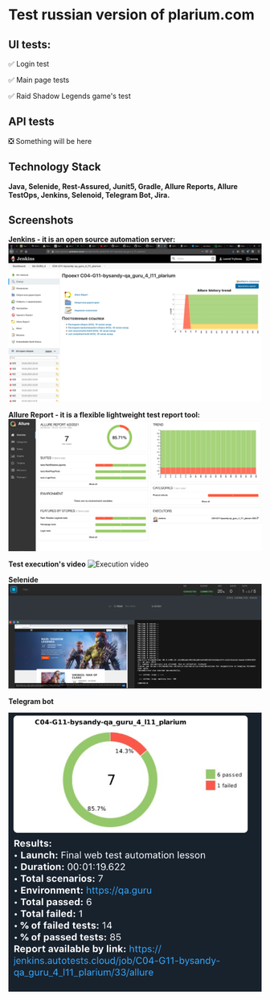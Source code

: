 # Test russian version of plarium.com
## UI tests:
:white_check_mark: Login test

:white_check_mark: Main page tests

:white_check_mark: Raid Shadow Legends game's test

## API tests
:negative_squared_cross_mark: Something will be here

## Technology Stack
**Java, Selenide, Rest-Assured, Junit5, Gradle, Allure Reports, Allure TestOps, Jenkins, Selenoid, Telegram Bot, Jira.**

## Screenshots

**Jenkins - it is an open source automation server:**
![Jenkins](src/test/resources/Images/Jenkins.png "Jenkins")

**Allure Report - it is a flexible lightweight test report tool:**
![Allure-reports](src/test/resources/Images/Allure_report.png "Allure reports")

**Test execution's video**
![Execution video](src/test/resources/Images/video_login.gif "Test execution's video")

**Selenide**
![Selenide](src/test/resources/Images/screenshot_selenide.png "Selenide")


**Telegram bot**

![Telegram-bot](src/test/resources/Images/telegram_bot.png "Telegram bot")

